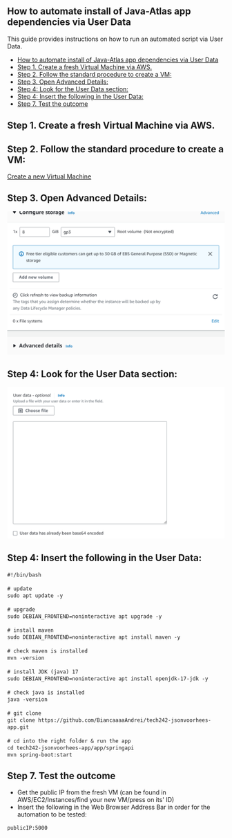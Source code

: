 ## How to automate install of Java-Atlas app dependencies via User Data

This guide provides instructions on how to run an automated script via User Data.
- [How to automate install of Java-Atlas app dependencies via User Data](#how-to-automate-install-of-java-atlas-app-dependencies-via-user-data)
- [Step 1. Create a fresh Virtual Machine via AWS.](#step-1-create-a-fresh-virtual-machine-via-aws)
- [Step 2. Follow the standard procedure to create a VM:](#step-2-follow-the-standard-procedure-to-create-a-vm)
- [Step 3. Open Advanced Details:](#step-3-open-advanced-details)
- [Step 4: Look for the User Data section:](#step-4-look-for-the-user-data-section)
- [Step 4: Insert the following in the User Data:](#step-4-insert-the-following-in-the-user-data)
- [Step 7. Test the outcome](#step-7-test-the-outcome)

## Step 1. Create a fresh Virtual Machine via AWS.

## Step 2. Follow the standard procedure to create a VM:
[Create a new Virtual Machine](../../Day2-resources/create-vm.md)

## Step 3. Open Advanced Details:

![Advanced Details](<../../../readme-images/advanced details.png>)

## Step 4: Look for the User Data section:

![User Data](<../../../readme-images/user data.png>)

## Step 4: Insert the following in the User Data:

```
#!/bin/bash
 
# update
sudo apt update -y
 
# upgrade
sudo DEBIAN_FRONTEND=noninteractive apt upgrade -y
 
# install maven
sudo DEBIAN_FRONTEND=noninteractive apt install maven -y
 
# check maven is installed
mvn -version
 
# install JDK (java) 17
sudo DEBIAN_FRONTEND=noninteractive apt install openjdk-17-jdk -y
 
# check java is installed
java -version
 
# git clone
git clone https://github.com/BiancaaaaAndrei/tech242-jsonvoorhees-app.git
 
# cd into the right folder & run the app
cd tech242-jsonvoorhees-app/app/springapi
mvn spring-boot:start

```

## Step 7. Test the outcome
- Get the public IP from the fresh VM (can be found in AWS/EC2/Instances/find your new VM/press on its' ID)
- Insert the following in the Web Browser Address Bar in order for the automation to be tested:

```
publicIP:5000
```